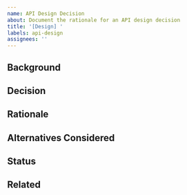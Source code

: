 ```yaml
---
name: API Design Decision
about: Document the rationale for an API design decision
title: '[Design] '
labels: api-design
assignees: ''
---
```


## Background

<!-- What's the context? What problem are we solving? -->

## Decision

<!-- What did we decide to do? Be specific about what changed in the API. -->

## Rationale

<!-- Why is this the right approach? What benefits does it provide? -->

## Alternatives Considered

<!-- What other options did we consider and why were they rejected? -->

## Status

<!-- Is this stable, experimental, deprecated? Will it require a major version bump? -->

## Related

<!-- Links to related issues. Use format: balancing-services#1310 for internal issues -->
